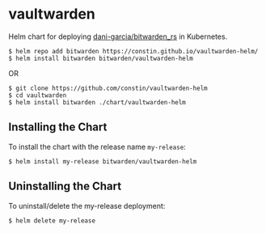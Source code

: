 # vaultwarden
Helm chart for deploying [dani-garcia/bitwarden_rs](https://github.com/dani-garcia/vaultwarden) in Kubernetes.


```console
$ helm repo add bitwarden https://constin.github.io/vaultwarden-helm/
$ helm install bitwarden bitwarden/vaultwarden-helm
```

OR

```console
$ git clone https://github.com/constin/vaultwarden-helm
$ cd vaultwarden
$ helm install bitwarden ./chart/vaultwarden-helm
```


## Installing the Chart

To install the chart with the release name `my-release`:

```console
$ helm install my-release bitwarden/vaultwarden-helm
```

## Uninstalling the Chart

To uninstall/delete the my-release deployment:

```console
$ helm delete my-release
```



